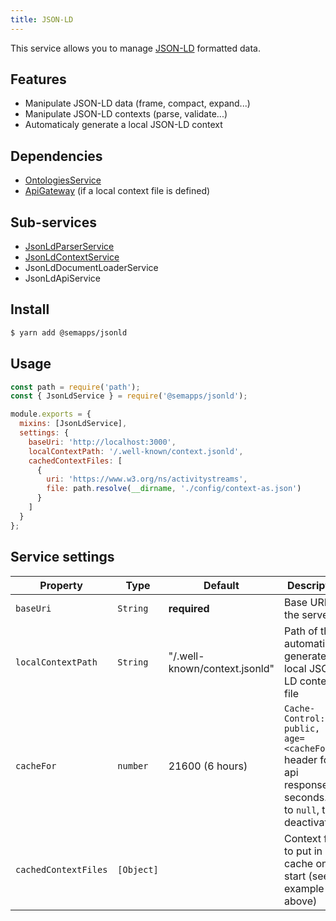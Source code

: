 ```yaml
---
title: JSON-LD
---
```


This service allows you to manage [JSON-LD](https://json-ld.org/) formatted data.

## Features

- Manipulate JSON-LD data (frame, compact, expand...)
- Manipulate JSON-LD contexts (parse, validate...)
- Automaticaly generate a local JSON-LD context

## Dependencies

- [OntologiesService](../ontologies)
- [ApiGateway](https://moleculer.services/docs/0.14/moleculer-web.html) (if a local context file is defined)

## Sub-services

- [JsonLdParserService](parser.md)
- [JsonLdContextService](context.md)
- JsonLdDocumentLoaderService
- JsonLdApiService

## Install

```bash
$ yarn add @semapps/jsonld
```

## Usage

```js
const path = require('path');
const { JsonLdService } = require('@semapps/jsonld');

module.exports = {
  mixins: [JsonLdService],
  settings: {
    baseUri: 'http://localhost:3000',
    localContextPath: '/.well-known/context.jsonld',
    cachedContextFiles: [
      {
        uri: 'https://www.w3.org/ns/activitystreams',
        file: path.resolve(__dirname, './config/context-as.json')
      }
    ]
  }
};
```

## Service settings

| Property             | Type       | Default                       | Description                                                                                                    |
| -------------------- | ---------- | ----------------------------- | -------------------------------------------------------------------------------------------------------------- |
| `baseUri`            | `String`   | **required**                  | Base URL of the server.                                                                                        |
| `localContextPath`   | `String`   | "/.well-known/context.jsonld" | Path of the automatically generated local JSON-LD context file                                                 |
| `cacheFor`           | `number`   | 21600 (6 hours)               | `Cache-Control: public, max-age=<cacheFor>` header for api responses in seconds. Set to `null`, to deactivate. |
| `cachedContextFiles` | `[Object]` |                               | Context files to put in cache on start (see example above)                                                     |
